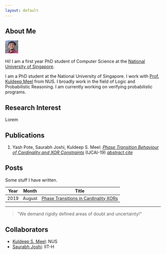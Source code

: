 ```yaml
---
layout: default
---
```


## About Me

<img class="profile-picture" src="yash.jpg" height="42" width="42">

Hi! I am a first year PhD student of Computer Science at the [National University of Singapore]().

I am a PhD student at the National University of Singapore. I work with [Prof. Kuldeep Meel](https://www.comp.nus.edu.sg/~meel/) from NUS. I broadly work in the field of Logic and Probabilistic Reasoning. I am currently working on verifying probabilistic programs.

## Research Interest

Lorem

## Publications

1. Yash Pote, Saurabh Joshi, Kuldeep S. Meel: *[Phase Transition Behaviour of Cardinality and XOR Constraints](https://www.comp.nus.edu.sg/~meel/Papers/ijcai19pjm.pdf)* (IJCAI-19) *[abstract](https://meelgroup.github.io/publication/ijcai19_cardxor/)*,*[cite](https://meelgroup.github.io/publication/ijcai19_cardxor/)*

## Posts

Some stuff I have written.

Year | Month | Title
-----|-------|--------
2019 | August| [Phase Transitions in Cardinality XORs]()

---


> "We demand rigidly defined areas of doubt and uncertainty!"

## Collaborators

* [Kuldeep S. Meel](https://www.comp.nus.edu.sg/~meel/): NUS 
* [Saurabh Joshi](https://sbjoshi.github.io/): IIT-H
